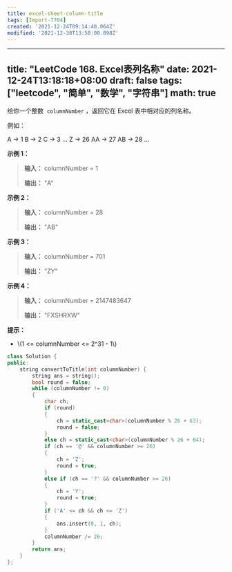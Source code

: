 ```yaml
---
title: excel-sheet-column-title
tags: [Import-7704]
created: '2021-12-24T09:14:40.064Z'
modified: '2021-12-30T13:58:00.898Z'
---
```


---
title: "LeetCode 168. Excel表列名称"
date: 2021-12-24T13:18:18+08:00
draft: false
tags: ["leetcode", "简单", "数学", "字符串"]
math: true
---

给你一个整数  `columnNumber` ，返回它在 Excel 表中相对应的列名称。

例如：

A -> 1
B -> 2
C -> 3
...
Z -> 26
AA -> 27
AB -> 28
...

<!--more-->

**示例 1：**

> **输入：** columnNumber = 1
>
> **输出：** "A"

**示例 2：**

> **输入：** columnNumber = 28
>
> **输出：** "AB"

**示例 3：**

> **输入：** columnNumber = 701
>
> **输出：** "ZY"

**示例 4：**

> **输入：** columnNumber = 2147483647
>
> **输出：** "FXSHRXW"

**提示：**

- \\(1 <= columnNumber <= 2^31 - 1\\)

```cpp
class Solution {
public:
    string convertToTitle(int columnNumber) {
        string ans = string();
        bool round = false;
        while (columnNumber != 0)
        {
            char ch;
            if (round)
            {
                ch = static_cast<char>(columnNumber % 26 + 63);
                round = false;
            }
            else ch = static_cast<char>(columnNumber % 26 + 64);
            if (ch == '@' && columnNumber >= 26)
            {
                ch = 'Z';
                round = true;
            }
            else if (ch == '?' && columnNumber >= 26)
            {
                ch = 'Y';
                round = true;
            }
            if ('A' <= ch && ch <= 'Z')
            {
                ans.insert(0, 1, ch);
            }
            columnNumber /= 26;
        }
        return ans;
    }
};
```
